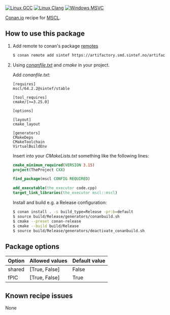 [![Linux GCC](https://github.com/sintef-ocean/conan-mscl/workflows/Linux%20GCC/badge.svg)](https://github.com/sintef-ocean/conan-mscl/actions?query=workflow%3A"Linux+GCC")
[![Linux Clang](https://github.com/sintef-ocean/conan-mscl/workflows/Linux%20Clang/badge.svg)](https://github.com/sintef-ocean/conan-mscl/actions?query=workflow%3A"Linux+Clang")
[![Windows MSVC](https://github.com/sintef-ocean/conan-mscl/workflows/Windows%20MSVC/badge.svg)](https://github.com/sintef-ocean/conan-mscl/actions?query=workflow%3A"Windows+MSVC")

[Conan.io](https://conan.io) recipe for [MSCL](https://github.com/LORD-MicroStrain/MSCL).

## How to use this package

1. Add remote to conan's package [remotes](https://docs.conan.io/2/reference/commands/remote.html)

   ```bash
   $ conan remote add sintef https://artifactory.smd.sintef.no/artifactory/api/conan/conan-local
   ```

2. Using [*conanfile.txt*](https://docs.conan.io/2/reference/conanfile_txt.html) and *cmake* in your project.

   Add *conanfile.txt*:

   ```
   [requires]
   mscl/64.2.2@sintef/stable

   [tool_requires]
   cmake/[>=3.25.0]

   [options]

   [layout]
   cmake_layout

   [generators]
   CMakeDeps
   CMakeToolchain
   VirtualBuildEnv
   ```
   Insert into your *CMakeLists.txt* something like the following lines:
   ```cmake
   cmake_minimum_required(VERSION 3.15)
   project(TheProject CXX)

   find_package(mscl CONFIG REQUIRED)

   add_executable(the_executor code.cpp)
   target_link_libraries(the_executor mscl::mscl)
   ```
   Install and build e.g. a Release configuration:
   ```bash
   $ conan install . -s build_type=Release -pr:b=default
   $ source build/Release/generators/conanbuild.sh
   $ cmake --preset conan-release
   $ cmake --build build/Release
   $ source build/Release/generators/deactivate_conanbuild.sh
   ```

## Package options

| Option        | Allowed values    |   Default value   |
| ------------- | ----------------- | ----------------- |
| shared        | [True, False]     | False             |
| fPIC          | [True, False]     | True              |

## Known recipe issues

None
